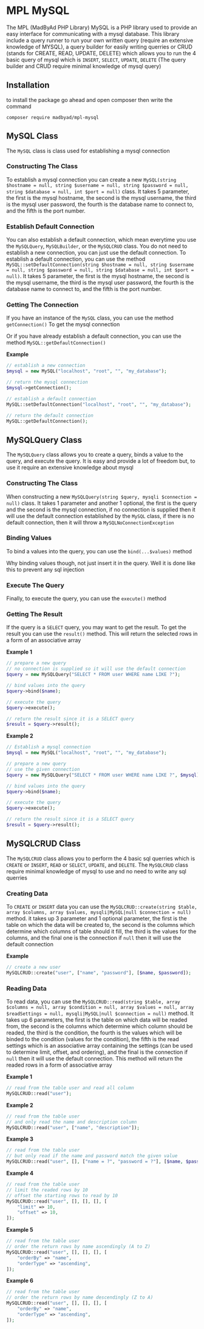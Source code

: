 
# MPL MySQL

The MPL (MadByAd PHP Library) MySQL is a PHP library used to provide an easy interface for communicating with a mysql database. This library include a query runner to run your own written query (require an extensive knowledge of MYSQL), a query builder for easily writing querries or CRUD (stands for CREATE, READ, UPDATE, DELETE) which allows you to run the 4 basic query of mysql which is `INSERT`, `SELECT`, `UPDATE`, `DELETE` (The query builder and CRUD require minimal knowledge of mysql query)

## Installation

to install the package go ahead and open composer then write the command

```
composer require madbyad/mpl-mysql
```

## MySQL Class

The `MySQL` class is class used for establishing a mysql connection

### Constructing The Class

To establish a mysql connection you can create a new `MySQL(string $hostname = null, string $username = null, string $password = null, string $database = null, int $port = null)` class. It takes 5 parameter, the first is the mysql hostname, the second is the mysql username, the third is the mysql user password, the fourth is the database name to connect to, and the fifth is the port number.

### Establish Default Connection

You can also establish a default connection, which mean everytime you use the `MySQLQuery`, `MySQLBuilder`, or the `MySQLCRUD` class. You do not need to establish a new connection, you can just use the default connection. To establish a default connection, you can use the method `MySQL::setDefaultConnection(string $hostname = null, string $username = null, string $password = null, string $database = null, int $port = null)`. It takes 5 parameter, the first is the mysql hostname, the second is the mysql username, the third is the mysql user password, the fourth is the database name to connect to, and the fifth is the port number.

### Getting The Connection

If you have an instance of the `MySQL` class, you can use the method `getConnection()` To get the mysql connection

Or if you have already establish a default connection, you can use the method `MySQL::getDefaultConnection()`

**Example**

```php
// establish a new connection
$mysql = new MySQL("localhost", "root", "", "my_database");

// return the mysql connection
$mysql->getConnection();

// establish a default connection
MySQL::setDefaultConnection("localhost", "root", "", "my_database");

// return the default connection
MySQL::getDefaultConnection();
```

## MySQLQuery Class

The `MySQLQuery` class allows you to create a query, binds a value to the query, and execute the query. It is easy and provide a lot of freedom but, to use it require an extensive knowledge about mysql

### Constructing The Class

When constructing a new `MySQLQuery(string $query, mysqli $connection = null)` class. It takes 1 parameter and another 1 optional, the first is the query and the second is the mysql connection, if no connection is supplied then it will use the default connection established by the `MySQL` class, if there is no default connection, then it will throw a `MySQLNoConnectionException`

### Binding Values

To bind a values into the query, you can use the `bind(...$values)` method

Why binding values though, not just insert it in the query. Well it is done like this to prevent any sql injection

### Execute The Query

Finally, to execute the query, you can use the `execute()` method

### Getting The Result

If the query is a `SELECT` query, you may want to get the result. To get the result you can use the `result()` method. This will return the selected rows in a form of an associative array

**Example 1**

```php
// prepare a new query
// no connection is supplied so it will use the default connection
$query = new MySQLQuery("SELECT * FROM user WHERE name LIKE ?");

// bind values into the query
$query->bind($name);

// execute the query
$query->execute();

// return the result since it is a SELECT query
$result = $query->result();
```

**Example 2**

```php
// Establish a mysql connection
$mysql = new MySQL("localhost", "root", "", "my_database");

// prepare a new query
// use the given connection
$query = new MySQLQuery("SELECT * FROM user WHERE name LIKE ?", $mysql);

// bind values into the query
$query->bind($name);

// execute the query
$query->execute();

// return the result since it is a SELECT query
$result = $query->result();
```

## MySQLCRUD Class

The `MySQLCRUD` class allows you to perform the 4 basic sql querries which is `CREATE` or `INSERT`, `READ` or `SELECT`, `UPDATE`, and `DELETE`. The `MySQLCRUD` class require minimal knowledge of mysql to use and no need to write any sql querries

### Creating Data

To `CREATE` or `INSERT` data you can use the `MySQLCRUD::create(string $table, array $columns, array $values, mysqli|MySQL|null $connection = null)` method. it takes up 3 parameter and 1 optional parameter, the first is the table on which the data will be created to, the second is the columns which determine which columns of table should it fill, the third is the values for the columns, and the final one is the connection if `null` then it will use the default connection

**Example**

```php
// create a new user
MySQLCRUD::create("user", ["name", "password"], [$name, $password]);
```

### Reading Data

To read data, you can use the `MySQLCRUD::read(string $table, array $columns = null, array $condition = null, array $values = null, array $readSettings = null, mysqli|MySQL|null $connection = null)` method. It takes up 6 parameters, the first is the table on which data will be readed from, the second is the columns which determine which column should be readed, the third is the condition, the fourth is the values which will be binded to the condition (values for the condition), the fifth is the read settings which is an associative array containing the settings (can be used to determine limit, offset, and ordering), and the final is the connection if `null` then it will use the default connection. This method will return the readed rows in a form of associative array

**Example 1**

```php
// read from the table user and read all column
MySQLCRUD::read("user");
```

**Example 2**

```php
// read from the table user
// and only read the name and description column
MySQLCRUD::read("user", ["name", "description"]);
```

**Example 3**

```php
// read from the table user
// but only read if the name and password match the given value
MySQLCRUD::read("user", [], ["name = ?", "password = ?"], [$name, $password]);
```

**Example 4**

```php
// read from the table user
// limit the readed rows by 10
// offset the starting rows to read by 10
MySQLCRUD::read("user", [], [], [], [
    "limit" => 10,
    "offset" => 10,
]);
```

**Example 5**

```php
// read from the table user
// order the return rows by name ascendingly (A to Z)
MySQLCRUD::read("user", [], [], [], [
    "orderBy" => "name",
    "orderType" => "ascending",
]);
```

**Example 6**

```php
// read from the table user
// order the return rows by name descendingly (Z to A)
MySQLCRUD::read("user", [], [], [], [
    "orderBy" => "name",
    "orderType" => "ascending",
]);
```

